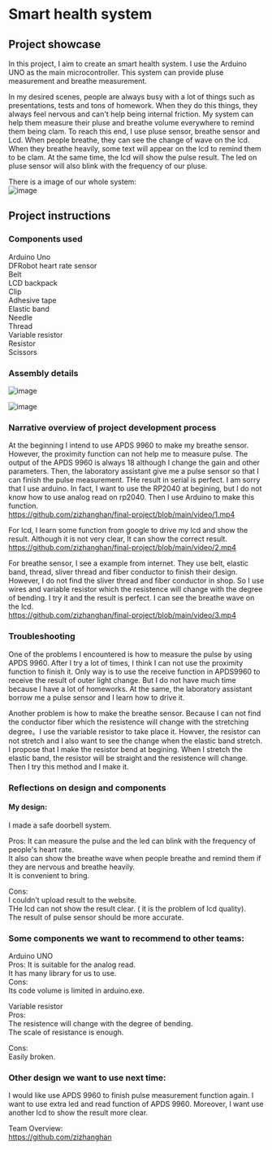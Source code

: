 # Smart health system  
## Project showcase  
In this project, I aim to create an smart health system. I use the Arduino UNO as the main microcontroller. This system can provide pluse measurement and breathe measurement.  

In my desired scenes, people are always busy with a lot of things such as presentations, tests and tons of homework. When they do this things, they always feel nervous and can't help being internal friction. My system can help them measure their pluse and breathe volume everywhere to remind them being clam. To reach this end, I use pluse sensor, breathe sensor and Lcd. When people breathe, they can see the change of wave on the lcd. When they breathe heavily, some text will appear on the lcd to remind them to be clam. At the same time, the lcd will show the pulse result. The led on pluse sensor will also blink with the frequency of our pluse.  

There is a image of our whole system:  
![image](https://user-images.githubusercontent.com/114272466/210099304-c44a1c2f-1998-45a2-a126-94844ef1fe69.png)  

## Project instructions  
### Components used  
Arduino Uno  
DFRobot heart rate sensor  
Belt  
LCD backpack  
Clip  
Adhesive tape  
Elastic band  
Needle  
Thread  
Variable resistor  
Resistor  
Scissors  

### Assembly details  
![image](https://user-images.githubusercontent.com/114272466/210101951-b74649e1-82cb-4325-ad60-634d45be0ec9.png)  

![image](https://user-images.githubusercontent.com/114272466/210102345-39a23cd2-c5e0-4bfd-85a1-762a3a9550e2.png)  

### Narrative overview of project development process
At the beginning I intend to use APDS 9960 to make my breathe sensor. However, the proximity function can not help me to measure pulse. The output of the APDS 9960 is always 18 although I change the gain and other parameters. Then, the laboratory assistant give me a pulse sensor so that I can finish the pulse measurement. THe result in serial is perfect. I am sorry that I use arduino. In fact, I want to use the RP2040 at begining, but I do not know how to use analog read on rp2040. Then I use Arduino to make this function.  
https://github.com/zizhanghan/final-project/blob/main/video/1.mp4  

For lcd, I learn some function from google to drive my lcd and show the result. Although it is not very clear, It can show the correct result.  
https://github.com/zizhanghan/final-project/blob/main/video/2.mp4  

For breathe sensor, I see a example from internet. They use belt, elastic band, thread, sliver thread and fiber conductor to finish their design.
However, I do not find the sliver thread and fiber conductor in shop. So I use wires and variable resistor which the resistence will change with the degree of bending. I try it and the result is perfect. I can see the breathe wave on the lcd.  
https://github.com/zizhanghan/final-project/blob/main/video/3.mp4  

### Troubleshooting
One of the problems I encountered is how to measure the pulse by using APDS 9960. After I try a lot of times, I think I can not use the proximity function to finish it. Only way is to use the receive function in APDS9960 to receive the result of outer light change. But I do not have much time because I have a lot of homeworks. At the same, the laboratory assistant borrow me a pulse sensor and I learn how to drive it. 

Another problem is how to make the breathe sensor. Because I can not find the conductor fiber which the resistence will change with the stretching degree。I use the variable resistor to take place it. Howver, the resistor can not stretch and I also want to see the change when the elastic band stretch. I propose that I make the resistor bend at begining. When I stretch the elastic band, the resistor will be straight and the resistence will change. Then I try this method and I make it. 

### Reflections on design and components
#### My design:
I made a safe doorbell system.

Pros:
It can measure the pulse and the led can blink with the frequency of people's heart rate.  
It also can show the breathe wave when people breathe and remind them if they are nervous and breathe heavily.  
It is convenient to bring.  

Cons:  
I couldn’t upload result to the website.  
THe lcd can not show the result clear. ( it is the problem of lcd quality).  
The result of pulse sensor should be more accurate. 

### Some components we want to recommend to other teams:  
Arduino UNO  
Pros:
It is suitable for the analog read.  
It has many library for us to use.  
Cons:  
Its code volume is limited in arduino.exe.  

Variable resistor  
Pros:  
The resistence will change with the degree of bending.  
The scale of resistance is enough.

Cons:  
Easily broken.  

### Other design we want to use next time:  
I would like use APDS 9960 to finish pulse measurement function again. I want to use extra led and read function of APDS 9960. Moreover, I want use another lcd to show the result more clear.  

Team Overview:  
https://github.com/zizhanghan  









